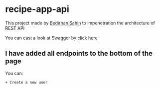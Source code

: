 # recipe-app-api

This project made by [Bedirhan Şahin](https://www.linkedin.com/in/bedirhan-sahin/) to impenetration the architecture of REST API

You can cast a look at Swagger by [click here](http://ec2-34-228-80-140.compute-1.amazonaws.com/api/docs/)

## I have added all endpoints to the bottom of the page

You can:
```
+ Create a new user
```
